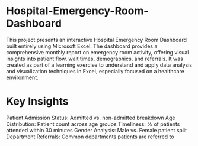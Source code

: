 # Hospital-Emergency-Room-Dashboard
This project presents an interactive Hospital Emergency Room Dashboard built entirely using Microsoft Excel. The dashboard provides a comprehensive monthly report on emergency room activity, offering visual insights into patient flow, wait times, demographics, and referrals.
It was created as part of a learning exercise to understand and apply data analysis and visualization techniques in Excel, especially focused on a healthcare environment.

# Key Insights
Patient Admission Status: Admitted vs. non-admitted breakdown 
Age Distribution: Patient count across age groups 
Timeliness: % of patients attended within 30 minutes 
Gender Analysis: Male vs. Female patient split 
Department Referrals: Common departments patients are referred to 
